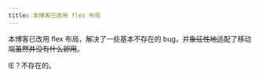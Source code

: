 ```yaml
---
title: 本博客已改用 flex 布局
---
```


本博客已改用 flex 布局，解决了一些基本不存在的 bug，并<del>象征性地</del>适配了移动端<del>虽然并没有什么卵用</del>。

IE？不存在的。
